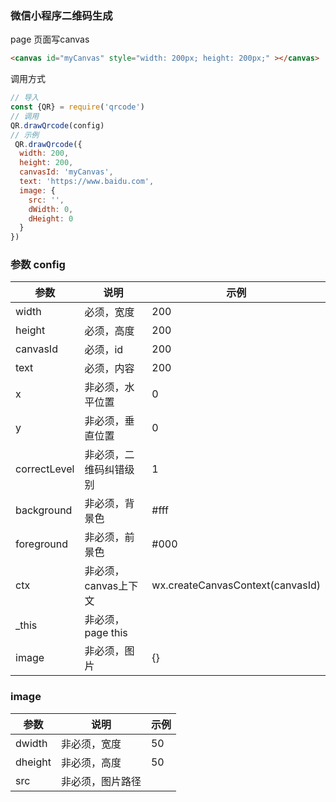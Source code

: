 ### 微信小程序二维码生成

page 页面写canvas
```html
<canvas id="myCanvas" style="width: 200px; height: 200px;" ></canvas>
```
调用方式
```js
// 导入
const {QR} = require('qrcode')
// 调用
QR.drawQrcode(config)
// 示例
 QR.drawQrcode({
  width: 200,
  height: 200,
  canvasId: 'myCanvas',
  text: 'https://www.baidu.com',
  image: {
    src: '',
    dWidth: 0,
    dHeight: 0
  }
})

```

### 参数 config
参数| 说明 | 示例 |
---| ----- | ----| 
width|必须，宽度 | 200 |
height|必须，高度| 200 |
canvasId|必须，id| 200 |
text|必须，内容| 200 |
x|非必须，水平位置| 0 |
y|非必须，垂直位置| 0 |
correctLevel|非必须，二维码纠错级别| 1 |
background|非必须，背景色| #fff |
foreground|非必须，前景色| #000 |
ctx|非必须，canvas上下文| wx.createCanvasContext(canvasId) |
_this|非必须，page this|  |
image|非必须，图片| {} |

### image 

参数| 说明 | 示例 |
---| ----- | ----| 
dwidth|非必须，宽度 | 50 |
dheight|非必须，高度| 50 |
src|非必须，图片路径|  |